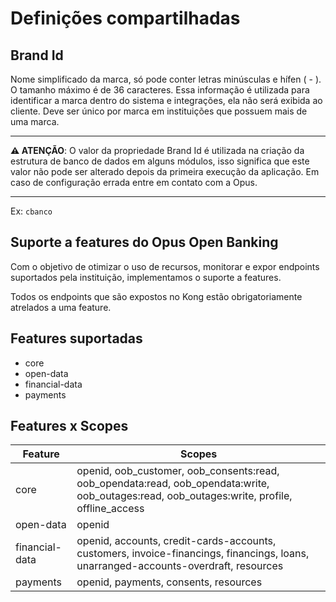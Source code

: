 # Definições compartilhadas

## Brand Id

Nome simplificado da marca, só pode conter letras minúsculas e hífen ( - ).
O tamanho máximo é de 36 caracteres. Essa informação é utilizada para identificar
a marca dentro do sistema e integrações, ela não será exibida ao cliente.
Deve ser único por marca em instituições que possuem mais de uma marca.

***

**:warning: ATENÇÃO**: O valor da propriedade Brand Id é utilizada na criação da
estrutura de banco de dados em alguns módulos, isso significa que este valor não
pode ser alterado depois da primeira execução da aplicação. Em caso de configuração
errada entre em contato com a Opus.

***

Ex: `cbanco`

## Suporte a features do Opus Open Banking

Com o objetivo de otimizar o uso de recursos, monitorar e expor endpoints suportados pela instituição, implementamos o suporte a features.

Todos os endpoints que são expostos no Kong estão obrigatoriamente atrelados a uma feature.

## Features suportadas

- core
- open-data
- financial-data
- payments

## Features x Scopes

|   Feature    |   Scopes    |
|  ---  |  ---  |
|   core   |   openid, oob_customer, oob_consents:read, oob_opendata:read, oob_opendata:write, oob_outages:read, oob_outages:write, profile, offline_access   |
|  open-data    |  openid  |
|  financial-data  |   openid, accounts, credit-cards-accounts, customers, invoice-financings, financings, loans, unarranged-accounts-overdraft, resources  |
|  payments   |  openid, payments, consents, resources  |

